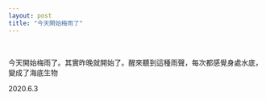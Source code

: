 ```yaml
---
layout: post
title: "今天開始梅雨了"
---
```


  
&nbsp;
&nbsp;



今天開始梅雨了。其實昨晚就開始了。醒來聽到這種雨聲，每次都感覺身處水底，變成了海底生物

2020.6.3